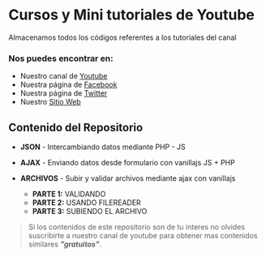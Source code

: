 # C u r s o s  y Mini tutoriales de  Y o u t u b e Almacenamos todos los códigos referentes a los tutoriales del canal
### Nos puedes encontrar en:* Nuestro canal de [Youtube](https://www.youtube.com/channel/UCSn0oGsSPwCCYvgLQPzsLuA)* Nuestra página de  [Facebook](https://www.facebook.com/luispastendev/)
* Nuestra página de [Twitter](https://twitter.com/luispastendev)
* Nuestro [Sitio Web](http://www.luispastendev.com) 
## Contenido del Repositorio
* __JSON__ - Intercambiando datos mediante PHP - JS

* __AJAX__ - Enviando datos desde formulario con vanillajs JS + PHP

* __ARCHIVOS__ - Subir y validar archivos mediante ajax con vanillajs
  * __PARTE 1:__ VALIDANDO
  * __PARTE 2:__ USANDO FILEREADER
  * __PARTE 3:__ SUBIENDO EL ARCHIVO


> Si los contenidos de este repositorio son de tu interes no olvides suscribirte a nuestro canal de youtube para obtener mas contenidos similares *__"gratuitos"__*.
